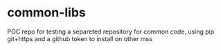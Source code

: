 # common-libs

POC repo for testing a separeted repository for common code, using pip git+https and a github token to install on other mss

